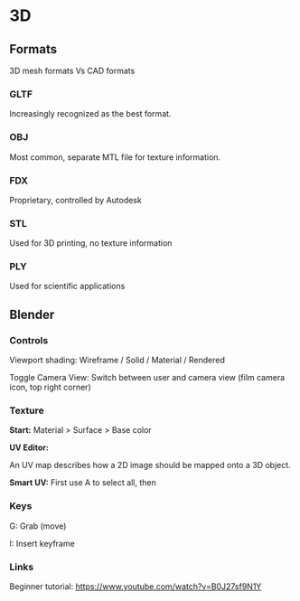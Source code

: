 # 3D

## Formats

3D mesh formats Vs CAD formats


### GLTF

Increasingly recognized as the best format.


### OBJ

Most common, separate MTL file for texture information.


### FDX

Proprietary, controlled by Autodesk


### STL

Used for 3D printing, no texture information


### PLY

Used for scientific applications 


## Blender

### Controls

Viewport shading: Wireframe / Solid / Material / Rendered

Toggle Camera View: Switch between user and camera view (film camera icon, top right corner)



### Texture

**Start:** Material > Surface > Base color

**UV Editor:**

An UV map describes how a 2D image should be mapped onto a 3D object.

**Smart UV:** First use A to select all, then 


### Keys

G: Grab (move)

I: Insert keyframe


### Links

Beginner tutorial: https://www.youtube.com/watch?v=B0J27sf9N1Y

